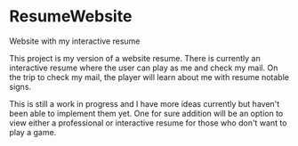 # ResumeWebsite
Website with my interactive resume


This project is my version of a website resume. There is currently an interactive resume where the user can play as me and check my mail.
On the trip to check my mail, the player will learn about me with resume notable signs.


This is still a work in progress and I have more ideas currently but haven't been able to implement them yet.
One for sure addition will be an option to view either a professional or interactive resume for those who don't want to play a game.
